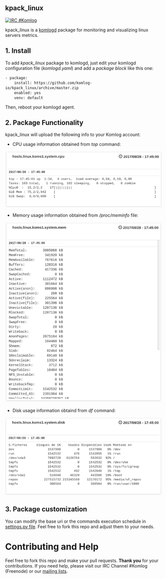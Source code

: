 kpack_linux
-----------

[![IRC #Komlog](https://img.shields.io/badge/irc.freenode.net-%23komlog-blue.svg)]()

kpack_linux is a [komlogd](<https://github.com/komlog-io/komlogd>) package
for monitoring and visualizing linux servers metrics.

## 1. Install

To add *kpack_linux* package to komlogd, just edit your komlogd configuration file (*komlogd.yaml*)
and add a *package block* like this one:

```
- package:
    install: https://github.com/komlog-io/kpack_linux/archive/master.zip
    enabled: yes
    venv: default
```

Then, reboot your komlogd agent.

## 2. Package Functionality

kpack_linux will upload the following info to your Komlog account:

- CPU usage information obtained from *top* command:

![cpu_info](./img/cpu_info.png)

- Memory usage information obtained from */proc/meminfo* file:

![mem_info](./img/mem_info.png)

- Disk usage information obtaind from *df* command:

![disk_info](./img/disk_info.png)


## 3. Package customization

You can modify the base uri or the commands execution schedule in
[settings.py file](/kpack_linux/settings.py). Feel free to fork this repo
and adjust them to your needs.


# Contributing and Help

Feel free to fork this repo and make your pull requests. **Thank you** for your contributions.
If you need help, please visit our IRC Channel #Komlog (Freenode) or our
[mailing lists](https://groups.google.com/forum/#!forum/komlog).

